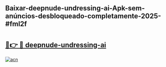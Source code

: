 ## Baixar-deepnude-undressing-ai-Apk-sem-anúncios-desbloqueado-completamente-2025-#fml2f

# <h2><a href="https://ainizakaria.my?title=deepnude-undressing-ai&ref=20M">🔗👉 🔴 deepnude-undressing-ai</a></h2>

[![acn](https://github.com/user-attachments/assets/0f9c940e-d8b0-45ae-aac7-cd30a18b3e1c)](https://ainizakaria.my?title=deepnude-undressing-ai&ref=20M)

